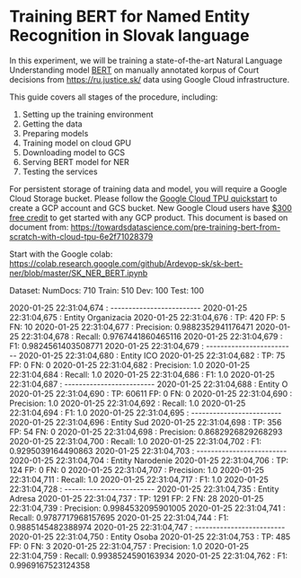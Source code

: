 # Training BERT for Named Entity Recognition in Slovak language
In this experiment, we will be training a state-of-the-art Natural Language Understanding model [BERT](https://arxiv.org/abs/1810.04805.) on manually annotated korpus of Court decisions from https://ru.justice.sk/ data using Google Cloud infrastructure.

This guide covers all stages of the procedure, including:

1. Setting up the training environment
2. Getting the data
3. Preparing models
4. Training model on cloud GPU
5. Downloading model to GCS
6. Serving BERT model for NER
7. Testing the services

For persistent storage of training data and model, you will require a Google Cloud Storage bucket. 
Please follow the [Google Cloud TPU quickstart](https://cloud.google.com/tpu/docs/quickstart) to create a GCP account and GCS bucket. New Google Cloud users have [$300 free credit](https://cloud.google.com/free/) to get started with any GCP product.
This document is based on document from: https://towardsdatascience.com/pre-training-bert-from-scratch-with-cloud-tpu-6e2f71028379

Start with the Google colab: https://colab.research.google.com/github/Ardevop-sk/sk-bert-ner/blob/master/SK_NER_BERT.ipynb

Dataset:
NumDocs: 710
Train: 510
Dev: 100
Test: 100

2020-01-25 22:31:04,674 :  -------------------------
2020-01-25 22:31:04,675 :  Entity Organizacia
2020-01-25 22:31:04,676 :  TP: 420 FP: 5 FN: 10
2020-01-25 22:31:04,677 :  Precision: 0.9882352941176471
2020-01-25 22:31:04,678 :  Recall: 0.9767441860465116
2020-01-25 22:31:04,679 :  F1: 0.9824561403508771
2020-01-25 22:31:04,679 :  -------------------------
2020-01-25 22:31:04,680 :  Entity ICO
2020-01-25 22:31:04,682 :  TP: 75 FP: 0 FN: 0
2020-01-25 22:31:04,682 :  Precision: 1.0
2020-01-25 22:31:04,684 :  Recall: 1.0
2020-01-25 22:31:04,686 :  F1: 1.0
2020-01-25 22:31:04,687 :  -------------------------
2020-01-25 22:31:04,688 :  Entity O
2020-01-25 22:31:04,690 :  TP: 60611 FP: 0 FN: 0
2020-01-25 22:31:04,690 :  Precision: 1.0
2020-01-25 22:31:04,692 :  Recall: 1.0
2020-01-25 22:31:04,694 :  F1: 1.0
2020-01-25 22:31:04,695 :  -------------------------
2020-01-25 22:31:04,696 :  Entity Sud
2020-01-25 22:31:04,698 :  TP: 356 FP: 54 FN: 0
2020-01-25 22:31:04,698 :  Precision: 0.8682926829268293
2020-01-25 22:31:04,700 :  Recall: 1.0
2020-01-25 22:31:04,702 :  F1: 0.9295039164490863
2020-01-25 22:31:04,703 :  -------------------------
2020-01-25 22:31:04,704 :  Entity Narodenie
2020-01-25 22:31:04,706 :  TP: 124 FP: 0 FN: 0
2020-01-25 22:31:04,707 :  Precision: 1.0
2020-01-25 22:31:04,711 :  Recall: 1.0
2020-01-25 22:31:04,717 :  F1: 1.0
2020-01-25 22:31:04,728 :  -------------------------
2020-01-25 22:31:04,735 :  Entity Adresa
2020-01-25 22:31:04,737 :  TP: 1291 FP: 2 FN: 28
2020-01-25 22:31:04,739 :  Precision: 0.9984532095901005
2020-01-25 22:31:04,741 :  Recall: 0.9787717968157695
2020-01-25 22:31:04,744 :  F1: 0.9885145482388974
2020-01-25 22:31:04,747 :  -------------------------
2020-01-25 22:31:04,750 :  Entity Osoba
2020-01-25 22:31:04,753 :  TP: 485 FP: 0 FN: 3
2020-01-25 22:31:04,757 :  Precision: 1.0
2020-01-25 22:31:04,759 :  Recall: 0.9938524590163934
2020-01-25 22:31:04,762 :  F1: 0.9969167523124358
